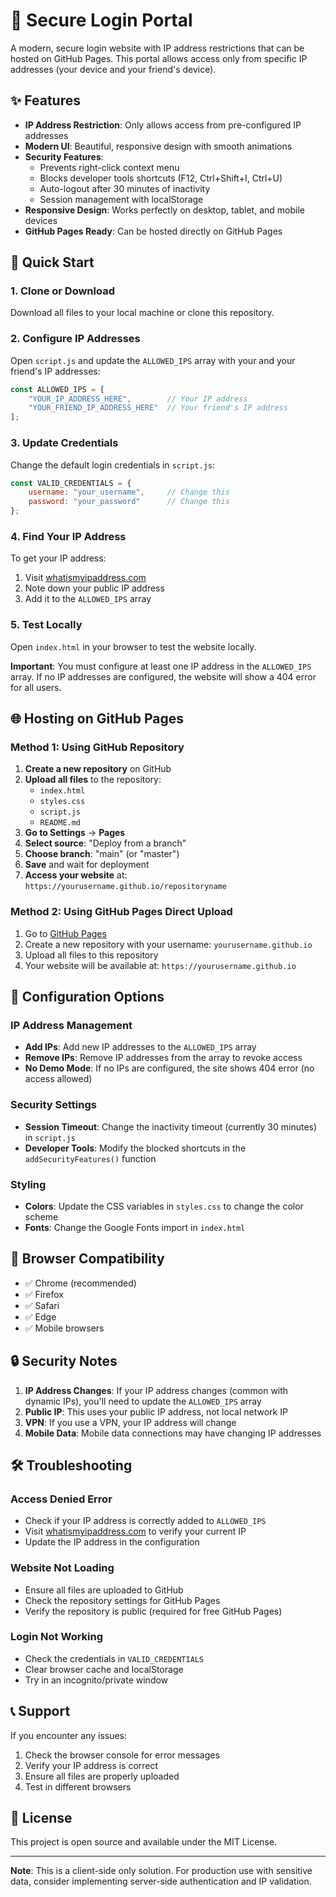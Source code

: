 # 🔐 Secure Login Portal

A modern, secure login website with IP address restrictions that can be hosted on GitHub Pages. This portal allows access only from specific IP addresses (your device and your friend's device).

## ✨ Features

- **IP Address Restriction**: Only allows access from pre-configured IP addresses
- **Modern UI**: Beautiful, responsive design with smooth animations
- **Security Features**: 
  - Prevents right-click context menu
  - Blocks developer tools shortcuts (F12, Ctrl+Shift+I, Ctrl+U)
  - Auto-logout after 30 minutes of inactivity
  - Session management with localStorage
- **Responsive Design**: Works perfectly on desktop, tablet, and mobile devices
- **GitHub Pages Ready**: Can be hosted directly on GitHub Pages

## 🚀 Quick Start

### 1. Clone or Download
Download all files to your local machine or clone this repository.

### 2. Configure IP Addresses
Open `script.js` and update the `ALLOWED_IPS` array with your and your friend's IP addresses:

```javascript
const ALLOWED_IPS = [
    "YOUR_IP_ADDRESS_HERE",        // Your IP address
    "YOUR_FRIEND_IP_ADDRESS_HERE"  // Your friend's IP address
];
```

### 3. Update Credentials
Change the default login credentials in `script.js`:

```javascript
const VALID_CREDENTIALS = {
    username: "your_username",     // Change this
    password: "your_password"      // Change this
};
```

### 4. Find Your IP Address
To get your IP address:
1. Visit [whatismyipaddress.com](https://whatismyipaddress.com/)
2. Note down your public IP address
3. Add it to the `ALLOWED_IPS` array

### 5. Test Locally
Open `index.html` in your browser to test the website locally.

**Important**: You must configure at least one IP address in the `ALLOWED_IPS` array. If no IP addresses are configured, the website will show a 404 error for all users.

## 🌐 Hosting on GitHub Pages

### Method 1: Using GitHub Repository

1. **Create a new repository** on GitHub
2. **Upload all files** to the repository:
   - `index.html`
   - `styles.css`
   - `script.js`
   - `README.md`
3. **Go to Settings** → **Pages**
4. **Select source**: "Deploy from a branch"
5. **Choose branch**: "main" (or "master")
6. **Save** and wait for deployment
7. **Access your website** at: `https://yourusername.github.io/repositoryname`

### Method 2: Using GitHub Pages Direct Upload

1. Go to [GitHub Pages](https://pages.github.com/)
2. Create a new repository with your username: `yourusername.github.io`
3. Upload all files to this repository
4. Your website will be available at: `https://yourusername.github.io`

## 🔧 Configuration Options

### IP Address Management
- **Add IPs**: Add new IP addresses to the `ALLOWED_IPS` array
- **Remove IPs**: Remove IP addresses from the array to revoke access
- **No Demo Mode**: If no IPs are configured, the site shows 404 error (no access allowed)

### Security Settings
- **Session Timeout**: Change the inactivity timeout (currently 30 minutes) in `script.js`
- **Developer Tools**: Modify the blocked shortcuts in the `addSecurityFeatures()` function

### Styling
- **Colors**: Update the CSS variables in `styles.css` to change the color scheme
- **Fonts**: Change the Google Fonts import in `index.html`

## 📱 Browser Compatibility

- ✅ Chrome (recommended)
- ✅ Firefox
- ✅ Safari
- ✅ Edge
- ✅ Mobile browsers

## 🔒 Security Notes

1. **IP Address Changes**: If your IP address changes (common with dynamic IPs), you'll need to update the `ALLOWED_IPS` array
2. **Public IP**: This uses your public IP address, not local network IP
3. **VPN**: If you use a VPN, your IP address will change
4. **Mobile Data**: Mobile data connections may have changing IP addresses

## 🛠️ Troubleshooting

### Access Denied Error
- Check if your IP address is correctly added to `ALLOWED_IPS`
- Visit [whatismyipaddress.com](https://whatismyipaddress.com/) to verify your current IP
- Update the IP address in the configuration

### Website Not Loading
- Ensure all files are uploaded to GitHub
- Check the repository settings for GitHub Pages
- Verify the repository is public (required for free GitHub Pages)

### Login Not Working
- Check the credentials in `VALID_CREDENTIALS`
- Clear browser cache and localStorage
- Try in an incognito/private window

## 📞 Support

If you encounter any issues:
1. Check the browser console for error messages
2. Verify your IP address is correct
3. Ensure all files are properly uploaded
4. Test in different browsers

## 📄 License

This project is open source and available under the MIT License.

---

**Note**: This is a client-side only solution. For production use with sensitive data, consider implementing server-side authentication and IP validation. 